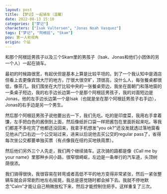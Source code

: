 ```yaml
---
layout: post
title: 【梦记】一起骑车（温馨）
date: 2022-08-13 15:10
categories: ["梦记"]
characters: ["Isak Valtersen", "Jonas Noah Vasquez"]
tags: ["梦记", "阿根廷", "Skam"]
pov: 第一人称视角
origin: 个站
---
```


和那个阿根廷男孩子以及三个Skam里的男孩子（Isak、Jonas和他们小团体的另一个人）一起在骑车。

最初的时候路很宽，有起伏但是基本上算是比较平坦的。到了一个我认知中是酒店但看上去更像宾馆大厅的地方，厅很大很空旷，顶很高，没什么人，每张餐桌都很低，像茶几。我们围坐在大厅比较中央的一张餐桌旁边，我坐在面朝门和落地窗的一条桌子短边，我的右手边长边第一个是那个阿根廷男孩子，我的对面短边是Jonas，他的左手边长边第一个是Isak（也就是坐在那个阿根廷男孩子右手边），Jonas的右手边是另一个男生。

然后那个阿根廷男孩子说他要出去一下，我们先吃。吃的是印度菜，我用右手拿着馕，左手把白色的酱倒到上面，然后像纸折口袋一样把酱包在里面折起来吃。等我们都差不多吃完了他都还没回来，我拿手机想发“you ok?”还没发就透过落地窗看见他从门口右边一个公交站过来，进来以后说他去买公交的regular pass了，省得每次坐公交都要单独买票（有点像我在纽约买地铁周票）。

然后他们另外三个人先走，我们两个继续骑车。这次骑的路都是像《Call me by your name》里那种乡间小路，很窄很崎岖，左边是一条单行的汽车道，头顶树荫很浓。

我们骑得很快，我很容易在转弯或者高低不平的地方变得非常紧张，然后一紧张整辆车就会非常剧烈地左右摇晃，我总是感觉随时都会掉下去。我就不停地默念“Calm”才能让自己稍微放松下来，然后才能控制住把手。这样重复了三次。
